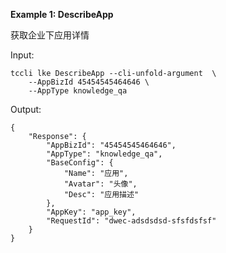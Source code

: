 **Example 1: DescribeApp**

获取企业下应用详情

Input: 

```
tccli lke DescribeApp --cli-unfold-argument  \
    --AppBizId 45454545464646 \
    --AppType knowledge_qa
```

Output: 
```
{
    "Response": {
        "AppBizId": "45454545464646",
        "AppType": "knowledge_qa",
        "BaseConfig": {
            "Name": "应用",
            "Avatar": "头像",
            "Desc": "应用描述"
        },
        "AppKey": "app_key",
        "RequestId": "dwec-adsdsdsd-sfsfdsfsf"
    }
}
```

